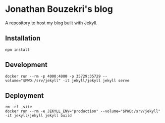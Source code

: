 # Jonathan Bouzekri's blog

A repository to host my blog built with Jekyll.

## Installation

```shell
npm install
```

## Development

```shell
docker run --rm -p 4000:4000 -p 35729:35729 --volume="$PWD:/srv/jekyll" -it jekyll/jekyll jekyll serve
```

## Deployment

```shell
rm -rf _site
docker run --rm -e JEKYLL_ENV="production" --volume="$PWD:/srv/jekyll" -it jekyll/jekyll jekyll build
```
